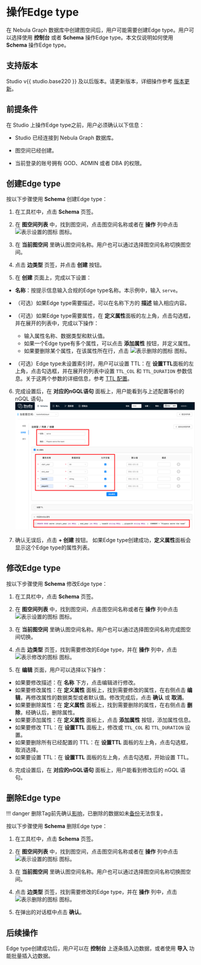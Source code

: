 # 操作Edge type

在 Nebula Graph 数据库中创建图空间后，用户可能需要创建Edge type。用户可以选择使用 **控制台** 或者 **Schema** 操作Edge type。本文仅说明如何使用 **Schema** 操作Edge type。

## 支持版本

Studio v{{ studio.base220 }} 及以后版本。请更新版本，详细操作参考 [版本更新](../about-studio/st-ug-check-updates.md)。

## 前提条件

在 Studio 上操作Edge type之前，用户必须确认以下信息：

- Studio 已经连接到 Nebula Graph 数据库。

- 图空间已经创建。

- 当前登录的账号拥有 GOD、ADMIN 或者 DBA 的权限。

## 创建Edge type

按以下步骤使用 **Schema** 创建Edge type：

1. 在工具栏中，点击 **Schema** 页签。

2. 在 **图空间列表** 中，找到图空间，点击图空间名称或者在 **操作** 列中点击 ![表示设置的图标](../figs/st-ug-018.png "设置") 图标。

3. 在 **当前图空间** 里确认图空间名称。用户也可以通过选择图空间名称切换图空间。

4. 点击 **边类型** 页签，并点击 **创建** 按钮。

5. 在 **创建** 页面上，完成以下设置：

  - **名称**：按提示信息输入合规的Edge type名称。本示例中，输入 `serve`。
  
  - （可选）如果Edge type需要描述，可以在名称下方的 **描述** 输入相应内容。
  
  - （可选）如果Edge type需要属性，在 **定义属性**面板的左上角，点击勾选框，并在展开的列表中，完成以下操作：  
    - 输入属性名称、数据类型和默认值。
    - 如果一个Edge type有多个属性，可以点击 **添加属性** 按钮，并定义属性。
    - 如果要删除某个属性，在该属性所在行，点击 ![表示删除的图标](../figs/st-ug-020.png "删除") 图标。

  - （可选）Edge type未设置索引时，用户可以设置 TTL：在 **设置TTL**面板的左上角，点击勾选框，并在展开的列表中设置 `TTL_COL` 和 `TTL_DURATION` 参数信息。关于这两个参数的详细信息，参考 [TTL 配置](../../3.ngql-guide/8.clauses-and-options/ttl-options.md "点击前往 Nebula Graph 网站")。

6. 完成设置后，在 **对应的nGQL语句** 面板上，用户能看到与上述配置等价的 nGQL 语句。  
![定义Edge type action 的属性](../figs/st-ug-022-2.png "定义Edge type")

7. 确认无误后，点击 **+ 创建** 按钮。
  如果Edge type创建成功，**定义属性**面板会显示这个Edge type的属性列表。

## 修改Edge type

按以下步骤使用 **Schema** 修改Edge type：

1. 在工具栏中，点击 **Schema** 页签。

2. 在 **图空间列表** 中，找到图空间，点击图空间名称或者在 **操作** 列中点击 ![表示设置的图标](../figs/st-ug-018.png "设置") 图标。

3. 在 **当前图空间** 里确认图空间名称。用户也可以通过选择图空间名称完成图空间切换。

4. 点击 **边类型** 页签，找到需要修改的Edge type，并在 **操作** 列中，点击 ![表示修改的图标](../figs/st-ug-021.png "修改") 图标。

5. 在 **编辑** 页面，用户可以选择以下操作：

  - 如果要修改描述：在 **名称** 下方，点击编辑进行修改。
  - 如果要修改属性：在 **定义属性** 面板上，找到需要修改的属性，在右侧点击 **编辑**，再修改属性的数据类型或者默认值。修改完成后，点击 **确认** 或 **取消**。
  - 如果要删除属性：在 **定义属性** 面板上，找到需要删除的属性，在右侧点击 **删除**，经确认后，删除属性。
  - 如果要添加属性：在 **定义属性** 面板上，点击 **添加属性** 按钮，添加属性信息。
  - 如果要修改 TTL：在 **设置TTL** 面板上，修改或 `TTL_COL` 和 `TTL_DURATION` 设置。
  - 如果要删除所有已经配置的 TTL：在 **设置TTL** 面板的左上角，点击勾选框，取消选择。
  - 如果要设置 TTL：在 **设置TTL** 面板的左上角，点击勾选框，开始设置 TTL。

6. 完成设置后，在 **对应的nGQL语句** 面板上，用户能看到修改后的 nGQL 语句。

## 删除Edge type

!!! danger
    删除Tag前先确认[影响](../../3.ngql-guide/10.tag-statements/2.drop-tag.md)，已删除的数据如未[备份](../../7.data-security/3.manage-snapshot.md)无法恢复。

按以下步骤使用 **Schema** 删除Edge type：

1. 在工具栏中，点击 **Schema** 页签。

2. 在 **图空间列表** 中，找到图空间，点击图空间名称或者在 **操作** 列中点击 ![表示设置的图标](../figs/st-ug-018.png "设置") 图标。

3. 在 **当前图空间** 里确认图空间名称。用户也可以通过选择图空间名称切换图空间。

4. 点击 **边类型** 页签，找到需要修改的Edge type，并在 **操作** 列中，点击 ![表示删除的图标](../figs/st-ug-017.png "删除") 图标。

5. 在弹出的对话框中点击 **确认**。

## 后续操作

Edge type创建成功后，用户可以在 **控制台** 上逐条插入边数据，或者使用 **导入** 功能批量插入边数据。

